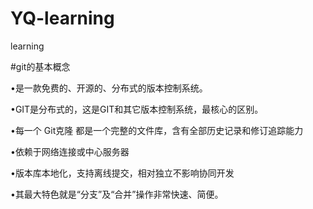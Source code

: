 # YQ-learning
learning

#git的基本概念

•是一款免费的、开源的、分布式的版本控制系统。

•GIT是分布式的，这是GIT和其它版本控制系统，最核心的区别。

•每一个 Git克隆 都是一个完整的文件库，含有全部历史记录和修订追踪能力

•依赖于网络连接或中心服务器

•版本库本地化，支持离线提交，相对独立不影响协同开发

•其最大特色就是“分支”及“合并”操作非常快速、简便。
